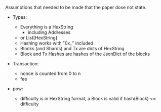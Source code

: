 Assumptions that needed to be made that the paper dose not state.
- Types:
	- Everything is a HexString
		- including Addresses
	- or List[HexString]
	- Hashing works with "0x_" included
	- Blocks (and Shards) and Tx are dicts of HexString
	- Block and Tx Hashes are hashes of the JsonDict of the blocks

- Transaction:
	- nonce is counted from 0 to n
	- fee 

- pow:
	- difficulty is in HexString format, a Block is valid if hash(Block) <= difficulty